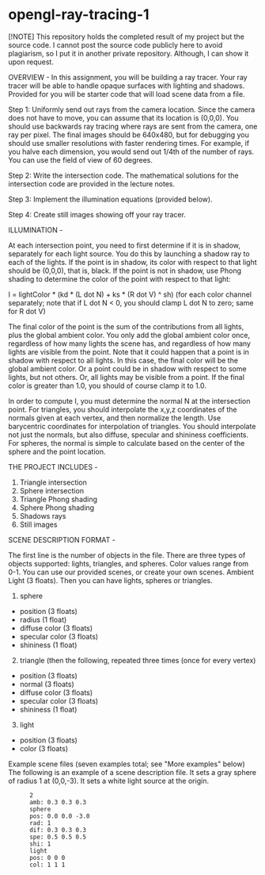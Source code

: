 # opengl-ray-tracing-1

[!NOTE]
This repository holds the completed result of my project but the source code.
I cannot post the source code publicly here to avoid plagiarism, so I put it in another private repository. Although, I can show it upon request.



OVERVIEW -
In this assignment, you will be building a ray tracer. Your ray tracer will be able to handle opaque surfaces with lighting and shadows. Provided for you will be starter code that will load scene data from a file.

Step 1: Uniformly send out rays from the camera location. Since the camera does not have to move, you can assume that its location is (0,0,0). You should use backwards ray tracing where rays are sent from the camera, one ray per pixel. The final images should be 640x480, but for debugging you should use smaller resolutions with faster rendering times. For example, if you halve each dimension, you would send out 1/4th of the number of rays. You can use the field of view of 60 degrees.

Step 2: Write the intersection code. The mathematical solutions for the intersection code are provided in the lecture notes.

Step 3: Implement the illumination equations (provided below).

Step 4: Create still images showing off your ray tracer.



ILLUMINATION -

At each intersection point, you need to first determine if it is in shadow, separately for each light source. You do this by launching a shadow ray to each of the lights. If the point is in shadow, its color with respect to that light should be (0,0,0), that is, black. If the point is not in shadow, use Phong shading to determine the color of the point with respect to that light:

I = lightColor * (kd * (L dot N) + ks * (R dot V) ^ sh)       (for each color channel separately; note that if L dot N < 0, you should clamp L dot N to zero; same for R dot V)

The final color of the point is the sum of the contributions from all lights, plus the global ambient color. You only add the global ambient color once, regardless of how many lights the scene has, and regardless of how many lights are visible from the point. Note that it could happen that a point is in shadow with respect to all lights. In this case, the final color will be the global ambient color. Or a point could be in shadow with respect to some lights, but not others. Or, all lights may be visible from a point. If the final color is greater than 1.0, you should of course clamp it to 1.0.

In order to compute I, you must determine the normal N at the intersection point. For triangles, you should interpolate the x,y,z coordinates of the normals given at each vertex, and then normalize the length. Use barycentric coordinates for interpolation of triangles. You should interpolate not just the normals, but also diffuse, specular and shininess coefficients. For spheres, the normal is simple to calculate based on the center of the sphere and the point location.



THE PROJECT INCLUDES -

1. Triangle intersection
2. Sphere intersection
3. Triangle Phong shading
4. Sphere Phong shading
5. Shadows rays
6. Still images



SCENE DESCRIPTION FORMAT -

The first line is the number of objects in the file. There are three types of objects supported: lights, triangles, and spheres. Color values range from 0-1. You can use our provided scenes, or create your own scenes.
Ambient Light (3 floats).
Then you can have lights, spheres or triangles.

1. sphere
- position (3 floats)
- radius (1 float)
- diffuse color (3 floats)
- specular color (3 floats)
- shininess (1 float)

2. triangle
(then the following, repeated three times (once for every vertex)
- position (3 floats)
- normal (3 floats)
- diffuse color (3 floats)
- specular color (3 floats)
- shininess (1 float)

3. light
- position (3 floats)
- color (3 floats)

Example scene files (seven examples total; see "More examples" below)
The following is an example of a scene description file. It sets a gray sphere of radius 1 at (0,0,-3). It sets a white light source at the origin.

		  2
		  amb: 0.3 0.3 0.3
		  sphere
		  pos: 0.0 0.0 -3.0
		  rad: 1
		  dif: 0.3 0.3 0.3
		  spe: 0.5 0.5 0.5
		  shi: 1
		  light
		  pos: 0 0 0
		  col: 1 1 1

